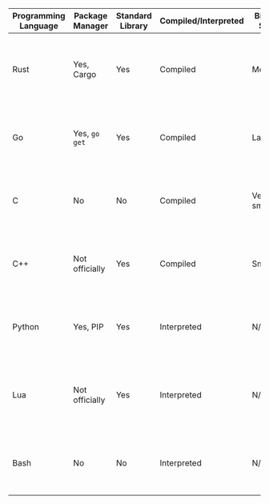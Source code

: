 | Programming Language | Package Manager | Standard Library | Compiled/Interpreted | Binary Size | Types | Other                                                                                                              | Takeaway                                                                            |
|----------------------|-----------------|------------------|----------------------|-------------|-------|--------------------------------------------------------------------------------------------------------------------|-------------------------------------------------------------------------------------|
| Rust                 | Yes, Cargo      | Yes              | Compiled             | Medium      | Yes   | Very stringent, sometimes hard to develop, memory safe, no undefined behavior, can use C libraries, fast binaries. | Use for any console apps that should be fast and lightweight.                       |
| Go                   | Yes, `go get`   | Yes              | Compiled             | Large       | Yes   | Large supported ecosystem (by Google), simple and easy to learn, easy to create coroutines/threads.                | Use for most console apps, especially web microservices.                            |
| C                    | No              | No               | Compiled             | Very small  | Yes   | Been around for a *very* long time, no OOP, many libraries.                                                        | Use for, well, nothing really. There are better languages nowadays.                 |
| C++                  | Not officially  | Yes              | Compiled             | Small       | Yes   | Superset of C with classes, mostly backwards-compatible with C libraries.                                          | Use for simple console apps, games, or use wxWidgets for cross-platform GUI apps.   |
| Python               | Yes, PIP        | Yes              | Interpreted          | N/A         | No    | Cross-platform, easy to develop.                                                                                   | Use for scripts that should be cross-platform and don't need to be incredibly fast. |
| Lua                  | Not officially  | Yes              | Interpreted          | N/A         | No    | Very lightweight, easy to embed, only data structure is tables, no OOP.                                            | Use for embedded scripts in any of the above compiled languages, especially C.      |
| Bash                 | No              | No               | Interpreted          | N/A         | No    | Only runs on *nix systems, uses binaries already on system to do anything.                                         | Use for most *nix scripts where the "sophistication" of Python isn't necessary.     |
